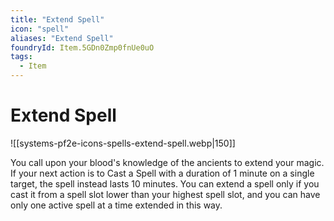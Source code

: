 ```yaml
---
title: "Extend Spell"
icon: "spell"
aliases: "Extend Spell"
foundryId: Item.5GDn0Zmp0fnUe0uO
tags:
  - Item
---
```


# Extend Spell
![[systems-pf2e-icons-spells-extend-spell.webp|150]]

You call upon your blood's knowledge of the ancients to extend your magic. If your next action is to Cast a Spell with a duration of 1 minute on a single target, the spell instead lasts 10 minutes. You can extend a spell only if you cast it from a spell slot lower than your highest spell slot, and you can have only one active spell at a time extended in this way.
